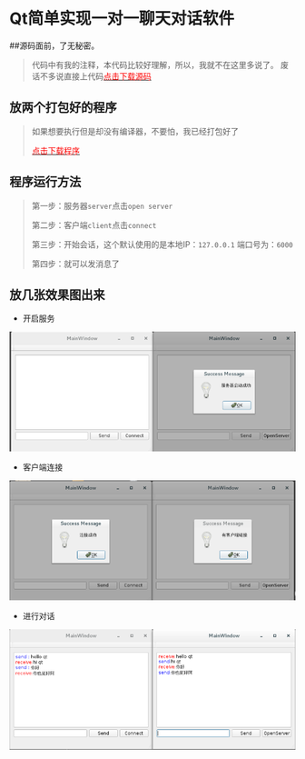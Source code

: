 # Qt简单实现一对一聊天对话软件


##源码面前，了无秘密。

> 代码中有我的注释，本代码比较好理解，所以，我就不在这里多说了。
> 废话不多说直接上代码<a href="./Download/client_server_src.tar.gz"><font color="red">点击下载源码</font></a>

## 放两个打包好的程序

> 如果想要执行但是却没有编译器，不要怕，我已经打包好了
>
> <a href="./Download/tcpSocket.tar.gz"><font color="red">点击下载程序</font></a>

## 程序运行方法

> 第一步：服务器`server`点击`open server`
>
> 第二步：客户端`client`点击`connect`
>
> 第三步：开始会话，这个默认使用的是本地IP：`127.0.0.1` 端口号为：`6000`
>
> 第四步：就可以发消息了


## 放几张效果图出来

* 开启服务

![开启服务](./Picture/client_server_OpenServer.png)

* 客户端连接

![连接服务器](./Picture/client_server_connect.png)

* 进行对话

![对话](./Picture/client_server_chat.png)

